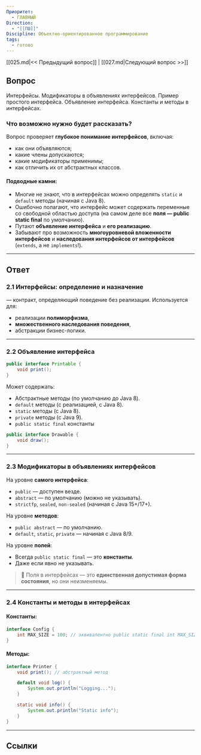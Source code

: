 ```yaml
---
Приоритет:
  - ГЛАВНЫЙ
Direction:
  - "[[ПШ]]"
Discipline: Объектно-ориентированное программирование
tags:
  - готово
---
```

[[025.md|<< Предыдущий вопрос]] | [[027.md|Следующий вопрос >>]]
## Вопрос
Интерфейсы. Модификаторы в объявлениях интерфейсов. Пример простого интерфейса. Объявление интерфейса. Константы и методы в интерфейсах.

### Что возможно нужно будет рассказать?
Вопрос проверяет **глубокое понимание интерфейсов**, включая:
- как они объявляются;
- какие члены допускаются;
- какие модификаторы применимы;
- как отличить их от абстрактных классов.
#### Подводные камни:
- Многие не знают, что в интерфейсах можно определять `static` и `default` методы (начиная с Java 8).
- Ошибочно полагают, что интерфейс может содержать переменные со свободной областью доступа (на самом деле все **поля — public static final** по умолчанию).
- Путают **объявление интерфейса** и **его реализацию**.
- Забывают про возможность **многоуровневой вложенности интерфейсов** и **наследования интерфейсов от интерфейсов** (`extends`, а не `implements`!).

---
## Ответ
### **2.1 Интерфейсы: определение и назначение**
— контракт, определяющий поведение без реализации. Используется для:
- реализации **полиморфизма**,
- **множественного наследования поведения**,
- абстракции бизнес-логики.

---
### **2.2 Объявление интерфейса**
```java
public interface Printable {     
	void print(); 
}
```
Может содержать:
- Абстрактные методы (по умолчанию до Java 8).
- `default` методы (с реализацией, с Java 8).
- `static` методы (с Java 8).
- `private` методы (с Java 9).
- `public static final` константы

```java
public interface Drawable {     
	void draw(); 
}
```

---
### **2.3 Модификаторы в объявлениях интерфейсов**
На уровне **самого интерфейса**:
- `public` — доступен везде.
- `abstract` — по умолчанию (можно не указывать).
- `strictfp`, `sealed`, `non-sealed` (начиная с Java 15+/17+).

На уровне **методов**:
- `public abstract` — по умолчанию.
- `default`, `static`, `private` — начиная с Java 8/9.

На уровне **полей**:
- Всегда `public static final` — это **константы**.
- Даже если явно не указывать.

> 📌 Поля в интерфейсах — это **единственная допустимая форма состояния**, но они неизменяемы.

---
### **2.4 Константы и методы в интерфейсах**

#### Константы:
```java
interface Config {
    int MAX_SIZE = 100; // эквивалентно public static final int MAX_SIZE = 100;
}
```
#### Методы:
```java
interface Printer {
    void print(); // абстрактный метод

    default void log() {
        System.out.println("Logging...");
    }

    static void info() {
        System.out.println("Static info");
    }
}
```

---
## Ссылки
